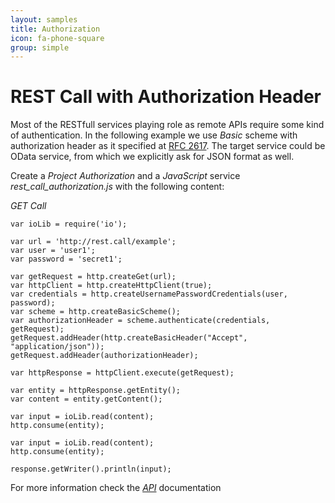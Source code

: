 ```yaml
---
layout: samples
title: Authorization
icon: fa-phone-square
group: simple
---
```


REST Call with Authorization Header
===

Most of the RESTfull services playing role as remote APIs require some kind of authentication. In the following example we use *Basic* scheme with authorization header as it specified at [RFC 2617](https://www.ietf.org/rfc/rfc2617.txt). The target service could be OData service, from which we explicitly ask for JSON format as well.
 
Create a *Project* *Authorization* and a *JavaScript* service *rest_call_authorization.js* with the following content:

*GET Call*
<pre><code>var ioLib = require('io');

var url = 'http://rest.call/example';
var user = 'user1';
var password = 'secret1';

var getRequest = http.createGet(url);
var httpClient = http.createHttpClient(true);
var credentials = http.createUsernamePasswordCredentials(user, password);    
var scheme = http.createBasicScheme();
var authorizationHeader = scheme.authenticate(credentials, getRequest);
getRequest.addHeader(http.createBasicHeader("Accept", "application/json"));
getRequest.addHeader(authorizationHeader);
    
var httpResponse = httpClient.execute(getRequest);
    
var entity = httpResponse.getEntity();
var content = entity.getContent();
    
var input = ioLib.read(content);
http.consume(entity);

var input = ioLib.read(content);
http.consume(entity);

response.getWriter().println(input);
</code></pre>

For more information check the *[API](../help/api.html)* documentation